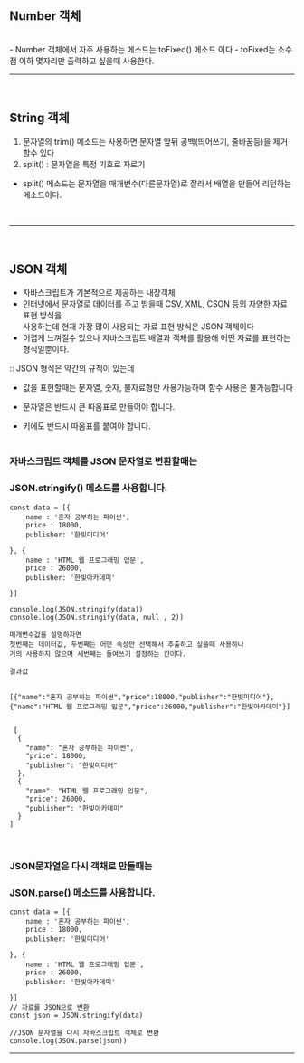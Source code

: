 ## Number 객체

<br>
- Number 객체에서 자주 사용하는 메소드는 toFixed() 메소드 이다
- toFixed는 소수점 이하 몇자리만 출력하고 싶을때 사용한다.

<br>

---

<br>

## String 객체

1. 문자열의 trim() 메소드는 사용하면 문자열 앞뒤 공백(띄어쓰기, 줄바꿈등)을 제거할수 있다
2. split() : 문자열을 특정 기호로 자르기

- split() 메소드는 문자열을 매개변수(다른문자열)로 잘라서 배열을 만들어 리턴하는 메소드이다.

 <br>

---

<br>

## JSON 객체

- 자바스크립트가 기본적으로 제공하는 내장객체
- 인터넷에서 문자열로 데이터를 주고 받을때 CSV, XML, CSON 등의 자양한 자료표현 방식을<br> 사용하는데 현재 가장 많이 사용되는 자료 표현 방식은 JSON 객체이다
- 어렵게 느껴질수 있으나 자바스크립트 배열과 객체를 활용해 어떤 자료를 표현하는 형식일뿐이다.

:: JSON 형식은 약간의 규칙이 있는데

- 값을 표현할때는 문자열, 숫자, 불자료형만 사용가능하며 함수 사용은 불가능합니다

- 문자열은 반드시 큰 따옴표로 만들어야 합니다.
- 키에도 반드시 따옴표를 붙여야 합니다.
  <br>
  <br>

### 자바스크립트 객체를 JSON 문자열로 변환할때는

### JSON.stringify() 메소드를 사용합니다.

```
const data = [{
    name : '혼자 공부하는 파이썬',
    price : 18000,
    publisher: '한빛미디어'

}, {
    name : 'HTML 웹 프로그래밍 입문',
    price : 26000,
    publisher: '한빛아카데미'

}]

console.log(JSON.stringify(data))
console.log(JSON.stringify(data, null , 2))

매개변수값을 설명하자면
첫번째는 데이터값, 두번째는 어떤 속성만 선택해서 추출하고 싶을때 사용하나
거의 사용하지 않으며 세번째는 들여쓰기 설정하는 칸이다.

```

```
결과값


[{"name":"혼자 공부하는 파이썬","price":18000,"publisher":"한빛미디어"},{"name":"HTML 웹 프로그래밍 입문","price":26000,"publisher":"한빛아카데미"}]


 [
  {
    "name": "혼자 공부하는 파이썬",
    "price": 18000,
    "publisher": "한빛미디어"
  },
  {
    "name": "HTML 웹 프로그래밍 입문",
    "price": 26000,
    "publisher": "한빛아카데미"
  }
]
```

<br>

### JSON문자열은 다시 객채로 만들때는

### JSON.parse() 메소드를 사용합니다.

```
const data = [{
    name : '혼자 공부하는 파이썬',
    price : 18000,
    publisher: '한빛미디어'

}, {
    name : 'HTML 웹 프로그래밍 입문',
    price : 26000,
    publisher: '한빛아카데미'

}]
// 자료를 JSON으로 변환
const json = JSON.stringify(data)

//JSON 문자열을 다시 자바스크립트 객체로 변환
console.log(JSON.parse(json))

```

---
